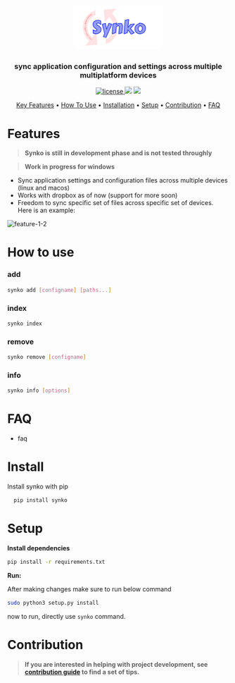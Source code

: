 <h1 align="center">
  <br>
  <a href="https://github.com/souvikinator/synko"><img src="https://github.com/souvikinator/synko/blob/master/assets/logo.png" alt="synko" width="200"></a>
  <br>
</h1>

<h3 align="center">sync application configuration and settings across multiple multiplatform devices</h3>
<p align="center">
  <a href="https://opensource.org/licenses/">
    <img src="https://img.shields.io/badge/License-GPL%20v3-yellow.svg"
         alt="license">
  </a>
  <a href="https://github.com/souvikinator/synko/issues"><img src="https://img.shields.io/github/issues/souvikinator/synko"></a>
  <img src="https://img.shields.io/badge/made%20with-python-blue">
</p>

<p align="center">
  <a href="#features">Key Features</a> •
  <a href="#how-to-use">How To Use</a> •
  <a href="#install">Installation</a> •
  <a href="#setup">Setup</a> •
  <a href="#contribution">Contribution</a> •
  <a href="#faq">FAQ</a> 
</p>

# Features

> **Synko is still in development phase and is not tested throughly**

> **Work in progress for windows**

- Sync application settings and configuration files across multiple devices (linux and macos)
- Works with dropbox as of now (support for more soon)
- Freedom to sync specific set of files across specific set of devices. Here is an example:

![feature-1-2](https://github.com/souvikinator/synko/blob/master/assets/feature-1-2.png)

# How to use

### add

```bash
synko add [configname] [paths...]
```

### index

```bash
synko index
```

### remove

```bash
synko remove [configname]
```

### info

```bash
synko info [options]
```

# FAQ

- faq

# Install

Install synko with pip

```bash
  pip install synko
```

# Setup

**Install dependencies**

```bash
pip install -r requirements.txt
```

**Run:**

After making changes make sure to run below command

```bash
sudo python3 setup.py install
```

now to run, directly use `synko` command.

# Contribution

> **If you are interested in helping with project development, see [contribution guide](https://github.com/souvikinator/synko/blob/master/CONTRIBUTING.md) to find a set of tips.**

